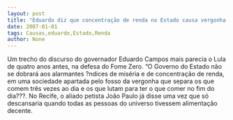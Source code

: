 ```yaml
---
layout: post
title: "Eduardo diz que concentração de renda no Estado causa vergonha e explica fome de muitos"
date: 2007-01-01
tags: Causas,eduardo,Estado,Renda
author: None
---
```

Um trecho do discurso do governador Eduardo Campos mais parecia o Lula de quatro anos antes, na defesa do Fome Zero.
“O Governo do Estado não se dobrará aos alarmantes ?ndices de miséria e de concentração de renda, em uma sociedade apartada pelo fosso da vergonha que separa os que comem três vezes ao dia e os que lutam para ter o que comer no fim do dia???.
No Recife, o aliado petista João Paulo já disse uma vez que só descansaria quando todas as pessoas do universo tivessem alimentação decente. 